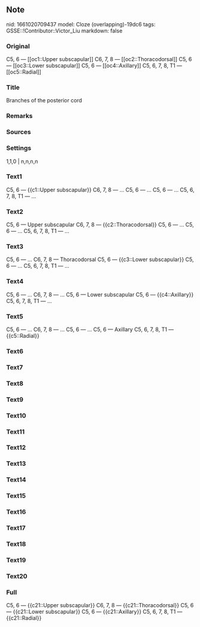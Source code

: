 ## Note
nid: 1661020709437
model: Cloze (overlapping)-19dc6
tags: GSSE::!Contributor::Victor_Liu
markdown: false

### Original
C5, 6 — [[oc1::Upper subscapular]]
C6, 7, 8 — [[oc2::Thoracodorsal]]
C5, 6 — [[oc3::Lower subscapular]]
C5, 6 — [[oc4::Axillary]]
C5, 6, 7, 8, T1 — [[oc5::Radial]]

### Title
Branches of the posterior cord

### Remarks


### Sources


### Settings
1,1,0 | n,n,n,n

### Text1
C5, 6 — {{c1::Upper subscapular}}
C6, 7, 8 — ...
C5, 6 — ...
C5, 6 — ...
C5, 6, 7, 8, T1 — ...

### Text2
C5, 6 — Upper subscapular
C6, 7, 8 — {{c2::Thoracodorsal}}
C5, 6 — ...
C5, 6 — ...
C5, 6, 7, 8, T1 — ...

### Text3
C5, 6 — ...
C6, 7, 8 — Thoracodorsal
C5, 6 — {{c3::Lower subscapular}}
C5, 6 — ...
C5, 6, 7, 8, T1 — ...

### Text4
C5, 6 — ...
C6, 7, 8 — ...
C5, 6 — Lower subscapular
C5, 6 — {{c4::Axillary}}
C5, 6, 7, 8, T1 — ...

### Text5
C5, 6 — ...
C6, 7, 8 — ...
C5, 6 — ...
C5, 6 — Axillary
C5, 6, 7, 8, T1 — {{c5::Radial}}

### Text6


### Text7


### Text8


### Text9


### Text10


### Text11


### Text12


### Text13


### Text14


### Text15


### Text16


### Text17


### Text18


### Text19


### Text20


### Full
C5, 6 — {{c21::Upper subscapular}}
C6, 7, 8 — {{c21::Thoracodorsal}}
C5, 6 — {{c21::Lower subscapular}}
C5, 6 — {{c21::Axillary}}
C5, 6, 7, 8, T1 — {{c21::Radial}}
